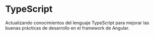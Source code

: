 # TypeScript

Actualizando conocimientos del lenguaje TypeScript para mejorar las buenas prácticas de desarrollo en el framework de Angular.
